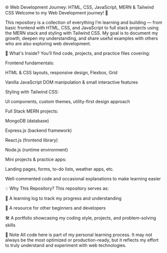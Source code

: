 🌐 Web Development Journey: HTML, CSS, JavaScript, MERN & Tailwind CSS
Welcome to my Web Development journey! 🚀

This repository is a collection of everything I’m learning and building — from basic frontend with HTML, CSS, and JavaScript to full stack projects using the MERN stack and styling with Tailwind CSS. My goal is to document my growth, deepen my understanding, and share useful examples with others who are also exploring web development.

📂 What's Inside?
You’ll find code, projects, and practice files covering:

Frontend fundamentals:

HTML & CSS layouts, responsive design, Flexbox, Grid

Vanilla JavaScript DOM manipulation & small interactive features

Styling with Tailwind CSS:

UI components, custom themes, utility-first design approach

Full Stack MERN projects:

MongoDB (database)

Express.js (backend framework)

React.js (frontend library)

Node.js (runtime environment)

Mini projects & practice apps:

Landing pages, forms, to-do lists, weather apps, etc.

Well-commented code and occasional explanations to make learning easier

💡 Why This Repository?
This repository serves as:

📒 A learning log to track my progress and understanding

🧰 A resource for other beginners and developers

🛠️ A portfolio showcasing my coding style, projects, and problem-solving skills

📌 Note
All code here is part of my personal learning process.
It may not always be the most optimized or production-ready, but it reflects my effort to truly understand and experiment with web technologies.

